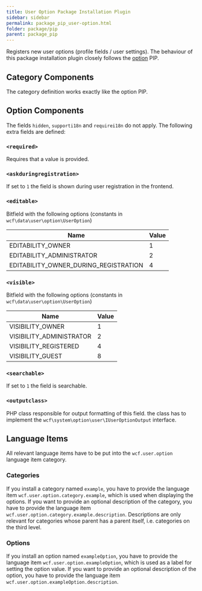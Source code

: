 ```yaml
---
title: User Option Package Installation Plugin
sidebar: sidebar
permalink: package_pip_user-option.html
folder: package/pip
parent: package_pip
---
```


Registers new user options (profile fields / user settings).
The behaviour of this package installation plugin closely follows the [option](package_pip_option.html) PIP.

## Category Components

The category definition works exactly like the option PIP.

## Option Components

The fields `hidden`, `supporti18n` and `requirei18n` do not apply.
The following extra fields are defined:

### `<required>`

Requires that a value is provided.

### `<askduringregistration>`

If set to `1` the field is shown during user registration in the frontend.

### `<editable>`

Bitfield with the following options (constants in `wcf\data\user\option\UserOption`)

| Name                                     | Value |
| ---------------------------------------- | ----- |
| EDITABILITY_OWNER                        | 1     |
| EDITABILITY_ADMINISTRATOR                | 2     |
| EDITABILITY_OWNER_DURING_REGISTRATION    | 4     |

### `<visible>`

Bitfield with the following options (constants in `wcf\data\user\option\UserOption`)

| Name                     | Value |
| ------------------------ | ----- |
| VISIBILITY_OWNER         | 1     |
| VISIBILITY_ADMINISTRATOR | 2     |
| VISIBILITY_REGISTERED    | 4     |
| VISIBILITY_GUEST         | 8     |

### `<searchable>`

If set to `1` the field is searchable.

### `<outputclass>`

PHP class responsible for output formatting of this field.
the class has to implement the `wcf\system\option\user\IUserOptionOutput` interface.

## Language Items

All relevant language items have to be put into the `wcf.user.option` language item category.

### Categories

If you install a category named `example`, you have to provide the language item `wcf.user.option.category.example`, which is used when displaying the options.
If you want to provide an optional description of the category, you have to provide the language item `wcf.user.option.category.example.description`.
Descriptions are only relevant for categories whose parent has a parent itself, i.e. categories on the third level.

### Options

If you install an option named `exampleOption`, you have to provide the language item `wcf.user.option.exampleOption`, which is used as a label for setting the option value.
If you want to provide an optional description of the option, you have to provide the language item `wcf.user.option.exampleOption.description`.
